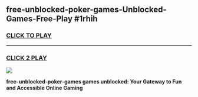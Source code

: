 
## free-unblocked-poker-games-Unblocked-Games-Free-Play #1rhih
<h3>
<a href="https://us.freeplayer.one?title=free-unblocked-poker-games&ref=9M">CLICK TO PLAY</a></h3>
<hr>

<h3>
<a href="https://us.freeplayer.one?title=free-unblocked-poker-games&ref=9M">CLICK 2 PLAY</a>
  
</h3>

<a href="https://us.freeplayer.one?title=free-unblocked-poker-games&ref=9M"><img src="https://clearcache.store/games.png"></a>


**free-unblocked-poker-games games unblocked: Your Gateway to Fun and Accessible Online Gaming**
